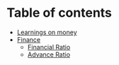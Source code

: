 # Table of contents

* [Learnings on money](README.md)
* [Finance](finance/README.md)
  * [Financial Ratio](finance/financial-ratio.md)
  * [Advance Ratio](finance/advance-ratio.md)

